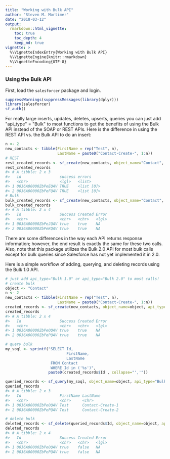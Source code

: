 ```yaml
---
title: "Working with Bulk API"
author: "Steven M. Mortimer"
date: "2018-03-12"
output:
  rmarkdown::html_vignette:
    toc: true
    toc_depth: 4
    keep_md: true
vignette: >
  %\VignetteIndexEntry{Working with Bulk API}
  %\VignetteEngine{knitr::rmarkdown}
  %\VignetteEncoding{UTF-8}
---
```




### Using the Bulk API

First, load the `salesforcer` package and login. 




```r
suppressWarnings(suppressMessages(library(dplyr)))
library(salesforcer)
sf_auth()
```

For really large inserts, updates, deletes, upserts, queries you can just add 
"api_type" = "Bulk" to most functions to get the benefits of using the Bulk API 
instead of the SOAP or REST APIs. Here is the difference in using the REST API vs. 
the Bulk API to do an insert:


```r
n <- 2
new_contacts <- tibble(FirstName = rep("Test", n),
                       LastName = paste0("Contact-Create-", 1:n))
# REST
rest_created_records <- sf_create(new_contacts, object_name="Contact", api_type="REST")
rest_created_records
#> # A tibble: 2 x 3
#>   id                 success errors    
#>   <chr>              <lgl>   <list>    
#> 1 0036A00000ZbPeEQAV TRUE    <list [0]>
#> 2 0036A00000ZbPeFQAV TRUE    <list [0]>
# Bulk
bulk_created_records <- sf_create(new_contacts, object_name="Contact", api_type="Bulk 1.0")
bulk_created_records
#> # A tibble: 2 x 4
#>   Id                 Success Created Error
#>   <chr>              <chr>   <chr>   <lgl>
#> 1 0036A00000ZbPeJQAV true    true    NA   
#> 2 0036A00000ZbPeKQAV true    true    NA
```

There are some differences in the way each API returns response information; however, 
the end result is exactly the same for these two calls. Also, note that this 
package utilizes the Bulk 2.0 API for most bulk calls except for bulk queries 
since Salesforce has not yet implemented it in 2.0. 

Here is a simple workflow of adding, querying, and deleting records using the Bulk 1.0 API.


```r
# just add api_type="Bulk 1.0" or api_type="Bulk 2.0" to most calls!
# create bulk
object <- "Contact"
n <- 2
new_contacts <- tibble(FirstName = rep("Test", n),
                       LastName = paste0("Contact-Create-", 1:n))
created_records <- sf_create(new_contacts, object_name=object, api_type="Bulk 1.0")
created_records
#> # A tibble: 2 x 4
#>   Id                 Success Created Error
#>   <chr>              <chr>   <chr>   <lgl>
#> 1 0036A00000ZbPeOQAV true    true    NA   
#> 2 0036A00000ZbPePQAV true    true    NA

# query bulk
my_soql <- sprintf("SELECT Id,
                           FirstName, 
                           LastName
                    FROM Contact 
                    WHERE Id in ('%s')", 
                   paste0(created_records$Id , collapse="','"))

queried_records <- sf_query(my_soql, object_name=object, api_type="Bulk 1.0")
queried_records
#> # A tibble: 2 x 3
#>   Id                 FirstName LastName        
#>   <chr>              <chr>     <chr>           
#> 1 0036A00000ZbPeOQAV Test      Contact-Create-1
#> 2 0036A00000ZbPePQAV Test      Contact-Create-2

# delete bulk
deleted_records <- sf_delete(queried_records$Id, object_name=object, api_type="Bulk 1.0")
deleted_records
#> # A tibble: 2 x 4
#>   Id                 Success Created Error
#>   <chr>              <chr>   <chr>   <lgl>
#> 1 0036A00000ZbPeOQAV true    false   NA   
#> 2 0036A00000ZbPePQAV true    false   NA
```
